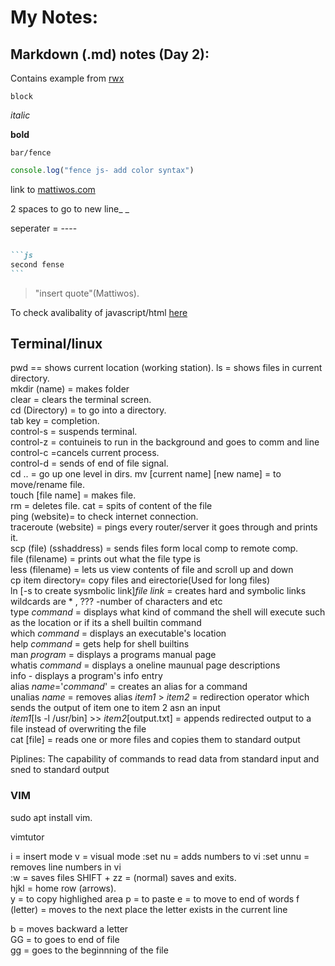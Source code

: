 # My Notes:

## Markdown (.md) notes (Day 2): 
Contains example from [rwx](https://rwx.gg/basicmark/)

`block`  

*italic*  

**bold**

```
bar/fence
```

```js
console.log("fence js- add color syntax")
```
link to [mattiwos.com](https://mattiwos.com)  

2 spaces to go to new line_ _  

seperater = ----  

~~~~Markdown

```js
second fense
```
~~~~

>"insert quote"(Mattiwos).  

To check avalibality of javascript/html [here](https://caniuse.com/)
## Terminal/linux 
pwd == shows current location (working station). 
ls = shows files in current directory.  
mkdir (name) = makes folder   
clear = clears the terminal screen.    
cd (Directory) = to go into a directory.   
tab key = completion.     
control-s = suspends terminal.   
control-z = contuineis to run in the background and goes to comm
and line    
control-c =cancels current process.   
control-d = sends of end of file signal.  
cd .. = go up one level in dirs. 
mv [current name] [new name] = to move/rename file.    
touch [file name] = makes file.    
rm = deletes file. 
cat = spits of content of the file  
ping (website)= to check internet connection.  
traceroute (website) = pings every router/server it goes through and prints it.   
scp (file) (sshaddress) = sends files form local comp to remote comp.  
file (filename) = prints out what the file type is   
less (filename) = lets us view contents of file and scroll up and down  
cp item directory= copy files and eirectorie(Used for long files)  
ln [-s to create sysmbolic link]*file* *link* = creates hard and symbolic links  
wildcards are * , ??? -number of characters and etc  
type *command* = displays what kind of command the shell will execute 
such as the location or if its a shell builtin command  
which *command* = displays an executable's location  
help *command* = gets help for shell builtins  
man *program* = displays a programs manual page  
whatis *command* = displays a oneline maunual page descriptions  
info - displays a program's info entry  
alias *name*='*command*' = creates an alias for a command  
unalias *name* = removes alias
*item1* > *item2* = redirection operator which sends the output of item one to item 2 asn an input  
*item1*[ls -l /usr/bin] >> *item2*[output.txt] = appends redirected output to a file instead of overwriting the file  
cat [file] = reads one or more files and copies them to standard output  

Piplines: The capability of commands to read data from standard input and
sned to standard output  




### VIM

sudo apt install vim.  

vimtutor   

i = insert mode
v = visual mode
:set nu = adds numbers to vi
:set unnu = removes line numbers in vi  
:w = saves files 
SHIFT + zz = (normal) saves and exits.  
hjkl = home row (arrows).  
y = to copy highlighed area 
p = to paste
e = to move to end of words
f (letter) = moves to the next place the letter exists in the current
line  

b = moves backward a letter   
GG = to goes to end of file  
gg = goes to the beginnning of the file
